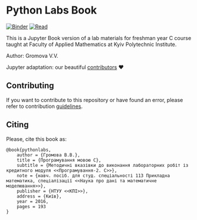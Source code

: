 # Python Labs Book

[![Binder](https://mybinder.org/badge_logo.svg)](https://mybinder.org/v2/gh/GasperPaul/c-labs-book/master)
[![Read](https://img.shields.io/badge/read-online-brightgreen)](https://gasperpaul.github.io/c-labs-book)

This is a Jupyter Book version of a lab materials for freshman year C course taught at Faculty of Applied Mathematics at Kyiv Polytechnic Institute.

Author: Gromova V.V.

Jupyter adaptation: our beautiful [contributors](https://github.com/GasperPaul/c-labs-book/graphs/contributors) :heart:

## Contributing

If you want to contribute to this repository or have found an error, please refer to contribution [guidelines](https://github.com/GasperPaul/c-labs-book/tree/master/tools).

## Citing

Please, cite this book as: 

```
@book{pythonlabs,
    author = {Громова В.В.},
    title = {Програмування мовою С},
    subtitle = {Методичні вказівки до виконання лабораторних робіт із кредитного модуля <<Програмування-2. С>>},
    note = {навч. посіб. для студ. спеціальності 113 Прикладна математика, спеціалізації <<Наука про дані та математичне моделювання>>},
    publisher = {НТУУ <<КПІ>>},
    address = {Київ},
    year = 2016,
    pages = 193
}
```
